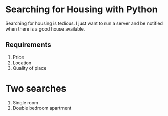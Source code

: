 # Searching for Housing with Python

Searching for housing is tedious. I just want to run a server and be notified when there is a good house available.

## Requirements

1. Price
2. Location
3. Quality of place

# Two searches

1. Single room
2. Double bedroom apartment
